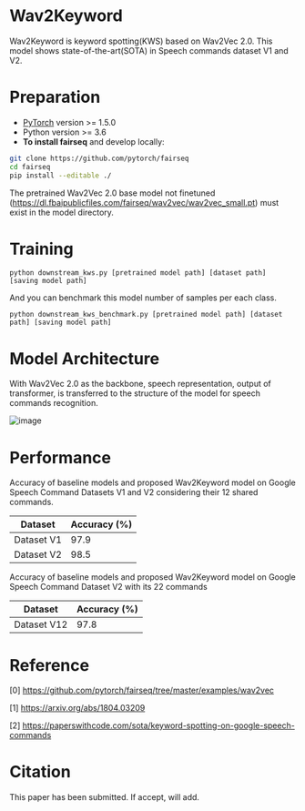 # Wav2Keyword

Wav2Keyword is keyword spotting(KWS) based on Wav2Vec 2.0. This model shows state-of-the-art(SOTA) in Speech commands dataset V1 and V2.

# Preparation

* [PyTorch](http://pytorch.org/) version >= 1.5.0
* Python version >= 3.6
* **To install fairseq** and develop locally:

``` bash
git clone https://github.com/pytorch/fairseq
cd fairseq
pip install --editable ./
```



The pretrained Wav2Vec 2.0 base model not finetuned (https://dl.fbaipublicfiles.com/fairseq/wav2vec/wav2vec_small.pt) must exist in the model directory.

# Training

```
python downstream_kws.py [pretrained model path] [dataset path] [saving model path]
```



And you can benchmark this model number of samples per each class.

```
python downstream_kws_benchmark.py [pretrained model path] [dataset path] [saving model path]
```



# Model Architecture

With Wav2Vec 2.0 as the backbone,  speech representation, output of transformer, is transferred to the structure of the model for speech commands recognition.

![image](https://user-images.githubusercontent.com/33983084/103804052-d8f13380-5094-11eb-92e5-fb11e2df2586.png)

# Performance

Accuracy of baseline models and proposed Wav2Keyword model on Google Speech Command Datasets V1 and V2 considering their 12 shared commands.

| Dataset    | Accuracy (%) |
| ---------- | ------------ |
| Dataset V1 | 97.9         |
| Dataset V2 | 98.5         |

Accuracy of baseline models and proposed Wav2Keyword model on Google Speech Command Dataset V2 with its 22 commands

| Dataset     | Accuracy (%) |
| ----------- | ------------ |
| Dataset V12 | 97.8         |

# Reference

[0] https://github.com/pytorch/fairseq/tree/master/examples/wav2vec

[1] https://arxiv.org/abs/1804.03209

[2] https://paperswithcode.com/sota/keyword-spotting-on-google-speech-commands

# Citation

This paper has been submitted. If accept, will add.

``` bibtex

```

